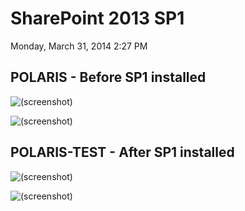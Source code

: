 ﻿# SharePoint 2013 SP1

Monday, March 31, 2014
2:27 PM

## POLARIS - Before SP1 installed

![(screenshot)](https://assets.technologytoolbox.com/screenshots/3C/21D87B1D1E27897459D231D18A5067B089CCB23C.png)

![(screenshot)](https://assets.technologytoolbox.com/screenshots/20/1C90CB6B463F1CA47C9A5482A4DF7DDA1F040220.png)

## POLARIS-TEST - After SP1 installed

![(screenshot)](https://assets.technologytoolbox.com/screenshots/87/54B90B081B462536BE60D48FA3F03BB5F4613787.png)

![(screenshot)](https://assets.technologytoolbox.com/screenshots/CC/CE661AEB0F80035CA7A5DE9FDE3C0E7CC34064CC.png)
